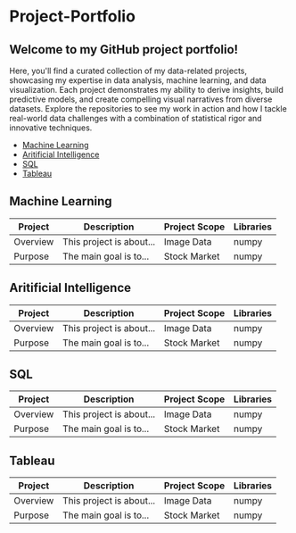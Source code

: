 # Project-Portfolio
## Welcome to my GitHub project portfolio! 
Here, you'll find a curated collection of my data-related projects, showcasing my expertise in data analysis, machine learning, and data visualization. Each project demonstrates my ability to derive insights, build predictive models, and create compelling visual narratives from diverse datasets. Explore the repositories to see my work in action and how I tackle real-world data challenges with a combination of statistical rigor and innovative techniques.

* [Machine Learning](#Machine-Learning)
* [Aritificial Intelligence](#Aritificial-Intelligence)
* [SQL](#SQL)
* [Tableau](#Tableau)

## Machine Learning
| Project          | Description                           | Project Scope  |   Libraries |
|------------------|---------------------------------------|----------------|-------------|
| Overview         | This project is about...              | Image Data     |   numpy     |
| Purpose          | The main goal is to...                | Stock Market   |   numpy     |



## Aritificial Intelligence
| Project          | Description                           | Project Scope  |   Libraries |
|------------------|---------------------------------------|----------------|-------------|
| Overview         | This project is about...              | Image Data     |   numpy     |
| Purpose          | The main goal is to...                | Stock Market   |   numpy     |


## SQL
| Project          | Description                           | Project Scope  |   Libraries |
|------------------|---------------------------------------|----------------|-------------|
| Overview         | This project is about...              | Image Data     |   numpy     |
| Purpose          | The main goal is to...                | Stock Market   |   numpy     |


## Tableau
| Project          | Description                           | Project Scope  |   Libraries |
|------------------|---------------------------------------|----------------|-------------|
| Overview         | This project is about...              | Image Data     |   numpy     |
| Purpose          | The main goal is to...                | Stock Market   |   numpy     |
